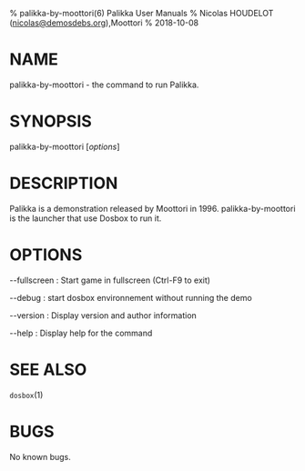 % palikka-by-moottori(6) Palikka User Manuals
% Nicolas HOUDELOT (nicolas@demosdebs.org),Moottori
% 2018-10-08

# NAME
palikka-by-moottori - the command to run Palikka.

# SYNOPSIS
palikka-by-moottori [*options*]

# DESCRIPTION
Palikka is a demonstration released by Moottori in 1996.
palikka-by-moottori is the launcher that use Dosbox to run it.

# OPTIONS
\--fullscreen
:   Start game in fullscreen (Ctrl-F9 to exit)

\--debug
:   start dosbox environnement without running the demo

\--version
:   Display version and author information

\--help
:   Display help for the command

# SEE ALSO
`dosbox`(1)

# BUGS
No known bugs.
